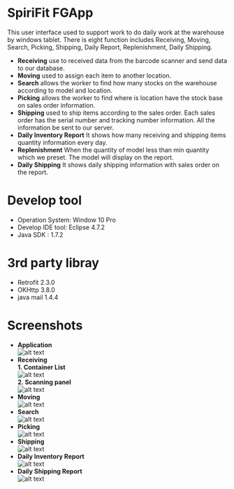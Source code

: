 # SpiriFit FGApp
This user interface used to support work to do daily work at the warehouse by windows tablet. There is eight function includes Receiving, Moving, Search, Picking, Shipping, Daily Report, Replenishment, Daily Shipping. 
* **Receiving** use to received data from the barcode scanner and send data to our database.  
* **Moving** used to assign each item to another location. 
* **Search** allows the worker to find how many stocks on the warehouse according to model and location.
* **Picking** allows the worker to find where is location have the stock base on sales order information.
* **Shipping** used to ship items according to the sales order. Each sales order has the serial number and tracking number information. All the information be sent to our server.
* **Daily Inventory Report** It shows how many receiving and shipping items quantity information every day.
* **Replenishment** When the quantity of model less than min quantity which we preset. The model will display on the report.
* **Daily Shipping** It shows daily shipping information with sales order on the report. 
# Develop tool
* Operation System: Window 10 Pro  
* Develop IDE tool: Eclipse 4.7.2
* Java SDK : 1.7.2
# 3rd party libray
* Retrofit 2.3.0  
* OKHttp 3.8.0  
* java mail 1.4.4  

# Screenshots
* **Application**  
![alt text](https://github.com/geminihsu/SpiritFitFinishGoodsClient/blob/master/screenshot/index.png)  
* **Receiving**  
**1. Container List**  
![alt text](https://github.com/geminihsu/SpiritFitFinishGoodsClient/blob/master/screenshot/container%20list.png)  
**2. Scanning panel**  
![alt text](https://github.com/geminihsu/SpiritFitFinishGoodsClient/blob/master/screenshot/Scan%20panel.png)  
* **Moving**  
![alt text](https://github.com/geminihsu/SpiritFitFinishGoodsClient/blob/master/screenshot/move%20panel.png)  
* **Search**  
![alt text](https://github.com/geminihsu/SpiritFitFinishGoodsClient/blob/master/screenshot/search%20function.png)  
* **Picking**  
![alt text](https://github.com/geminihsu/SpiritFitFinishGoodsClient/blob/master/screenshot/picking.png)  
* **Shipping**  
![alt text](https://github.com/geminihsu/SpiritFitFinishGoodsClient/blob/master/screenshot/shipping%20scan%20panel.png)  
* **Daily Inventory Report**  
![alt text](https://github.com/geminihsu/SpiritFitFinishGoodsClient/blob/master/screenshot/daily%20report.png)  
* **Daily Shipping Report**  
![alt text](https://github.com/geminihsu/SpiritFitFinishGoodsClient/blob/master/screenshot/daily%20shipping%20function.png)  
